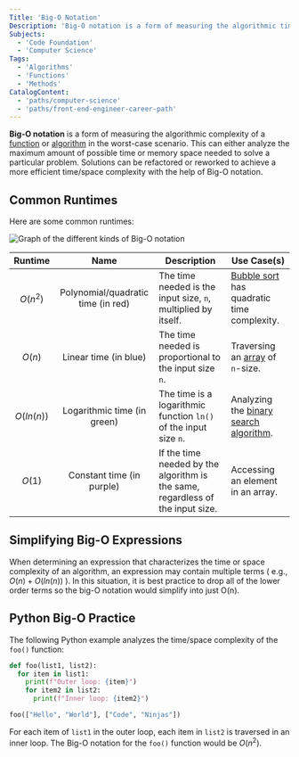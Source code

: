 ```yaml
---
Title: 'Big-O Notation'
Description: 'Big-O notation is a form of measuring the algorithmic time/space complexity of a function in worst-case scenario.'
Subjects:
  - 'Code Foundation'
  - 'Computer Science'
Tags:
  - 'Algorithms'
  - 'Functions'
  - 'Methods'
CatalogContent:
  - 'paths/computer-science'
  - 'paths/front-end-engineer-career-path'
---
```


**Big-O notation** is a form of measuring the algorithmic complexity of a [function](https://www.codecademy.com/resources/docs/general/function) or [algorithm](https://www.codecademy.com/resources/docs/general/algorithm) in the worst-case scenario. This can either analyze the maximum amount of possible time or memory space needed to solve a particular problem. Solutions can be refactored or reworked to achieve a more efficient time/space complexity with the help of Big-O notation.

## Common Runtimes

Here are some common runtimes:

![Graph of the different kinds of Big-O notation](https://raw.githubusercontent.com/Codecademy/docs/main/media/big-o-graph.png)

|  Runtime   |                Name                | Description                                                                    | Use Case(s)                                                                                                                                                                 |
| :--------: | :--------------------------------: | ------------------------------------------------------------------------------ | --------------------------------------------------------------------------------------------------------------------------------------------------------------------------- |
| $O(n^{2})$ | Polynomial/quadratic time (in red) | The time needed is the input size, `n`, multiplied by itself.                  | [Bubble sort](https://www.codecademy.com/learn/sorting-algorithms-java/modules/bubble-sort-java/cheatsheet) has quadratic time complexity.                                  |
|   $O(n)$   |       Linear time (in blue)        | The time needed is proportional to the input size `n`.                         | Traversing an [array](https://www.codecademy.com/resources/docs/general/data-structures/array) of `n`-size.                                                                 |
| $O(ln(n))$ |    Logarithmic time (in green)     | The time is a logarithmic function `ln()` of the input size `n`.               | Analyzing the [binary search algorithm](https://www.codecademy.com/learn/fscp-22-search-graph-search-algorithms/modules/wdcp-22-binary-search-and-search-trees/cheatsheet). |
|   $O(1)$   |     Constant time (in purple)      | If the time needed by the algorithm is the same, regardless of the input size. | Accessing an element in an array.                                                                                                                                           |

## Simplifying Big-O Expressions

When determining an expression that characterizes the time or space complexity of an algorithm, an expression may contain multiple terms ( e.g., $O(n) + O(ln(n))$ ). In this situation, it is best practice to drop all of the lower order terms so the big-O notation would simplify into just O(n).

## Python Big-O Practice

The following Python example analyzes the time/space complexity of the `foo()` function:

```py
def foo(list1, list2):
  for item in list1:
    print(f"Outer loop: {item}")
    for item2 in list2:
      print(f"Inner loop: {item2}")

foo(["Hello", "World"], ["Code", "Ninjas"])
```

For each item of `list1` in the outer loop, each item in `list2` is traversed in an inner loop. The Big-O notation for the `foo()` function would be $O(n^{2})$.
